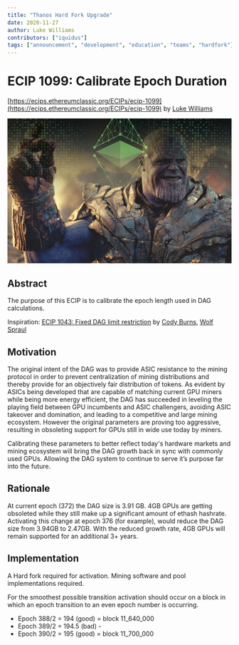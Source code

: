 ```yaml
---
title: "Thanos Hard Fork Upgrade"
date: 2020-11-27
author: Luke Williams
contributors: ["iquidus"]
tags: ["announcement", "development", "education", "teams", "hardfork"]
---
```


# ECIP 1099: Calibrate Epoch Duration

[https://ecips.ethereumclassic.org/ECIPs/ecip-1099](https://ecips.ethereumclassic.org/ECIPs/ecip-1099) by [Luke Williams](https://github.com/iquidus)

![Thanos Hard Fork Upgrade](./ethereum-classic-thanos.jpg)

## Abstract

The purpose of this ECIP is to calibrate the epoch length used in DAG calculations.

Inspiration: [ECIP 1043: Fixed DAG limit restriction](https://ecips.ethereumclassic.org/ECIPs/ecip-1043) by [Cody Burns](mailto:cody.w.burns@gmail.com), [Wolf Spraul](mailto:wolf@linzhi.io)

## Motivation

The original intent of the DAG was to provide ASIC resistance to the mining protocol in order to prevent centralization of mining distributions and thereby provide for an objectively fair distribution of tokens. As evident by ASICs being developed that are capable of matching current GPU miners while being more energy efficient, the DAG has succeeded in leveling the playing field between GPU incumbents and ASIC challengers, avoiding ASIC takeover and domination, and leading to a competitive and large mining ecosystem. However the original parameters are proving too aggressive, resulting in obsoleting support for GPUs still in wide use today by miners.

Calibrating these parameters to better reflect today's hardware markets and mining ecosystem will bring the DAG growth back in sync with commonly used GPUs. Allowing the DAG system to continue to serve it’s purpose far into the future.

## Rationale

At current epoch (372) the DAG size is 3.91 GB. 4GB GPUs are getting obsoleted while they still make up a significant amount of ethash hashrate. Activating this change at epoch 376 (for example), would reduce the DAG size from 3.94GB to 2.47GB. With the reduced growth rate, 4GB GPUs will remain supported for an additional 3+ years.

## Implementation

A Hard fork required for activation. Mining software and pool implementations required.

For the smoothest possible transition activation should occur on a block in which an epoch transition to an even epoch number is occurring.

* Epoch 388/2 = 194 (good) = block 11_640_000
* Epoch 389/2 = 194.5 (bad) -
* Epoch 390/2 = 195 (good) = block 11_700_000
